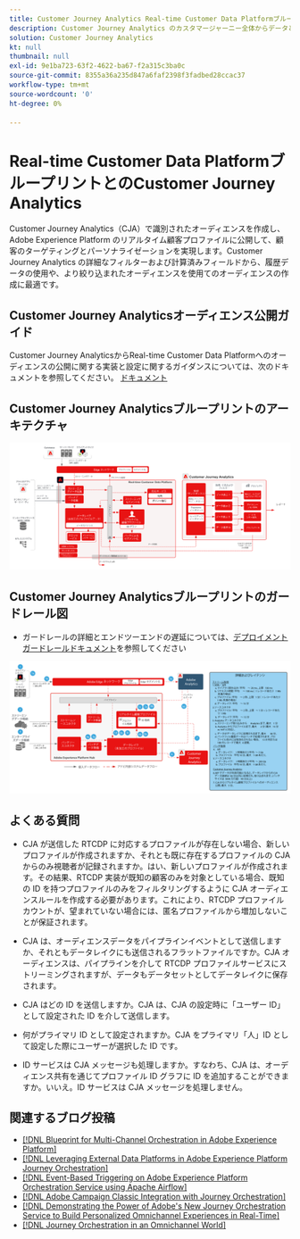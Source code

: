 ```yaml
---
title: Customer Journey Analytics Real-time Customer Data Platformブループリント
description: Customer Journey Analytics のカスタマージャーニー全体からデータと顧客行動を統合および分析し、CJA から RTCDP にオーディエンスを公開します。
solution: Customer Journey Analytics
kt: null
thumbnail: null
exl-id: 9e1ba723-63f2-4622-ba67-f2a315c3ba0c
source-git-commit: 8355a36a235d847a6faf2398f3fadbed28ccac37
workflow-type: tm+mt
source-wordcount: '0'
ht-degree: 0%

---
```


# Real-time Customer Data PlatformブループリントとのCustomer Journey Analytics

Customer Journey Analytics（CJA）で識別されたオーディエンスを作成し、Adobe Experience Platform のリアルタイム顧客プロファイルに公開して、顧客のターゲティングとパーソナライゼーションを実現します。Customer Journey Analytics の詳細なフィルターおよび計算済みフィールドから、履歴データの使用や、より絞り込まれたオーディエンスを使用てのオーディエンスの作成に最適です。

## Customer Journey Analyticsオーディエンス公開ガイド

Customer Journey AnalyticsからReal-time Customer Data Platformへのオーディエンスの公開に関する実装と設定に関するガイダンスについては、次のドキュメントを参照してください。 [ドキュメント](https://experienceleague.adobe.com/docs/analytics-platform/using/cja-components/audiences/publish.html?lang=ja)

## Customer Journey Analyticsブループリントのアーキテクチャ

![アーキテクチャ図](assets/CJA_RTCDP.svg)

## Customer Journey Analyticsブループリントのガードレール図

* ガードレールの詳細とエンドツーエンドの遅延については、[デプロイメントガードレールドキュメント](../experience-platform/deployment/guardrails.md)を参照してください

![ガードレール図](../experience-platform/assets/CJA_guardrails.svg)

## よくある質問

* CJA が送信した RTCDP に対応するプロファイルが存在しない場合、新しいプロファイルが作成されますか、それとも既に存在するプロファイルの CJA からのみ視聴者が記録されますか。はい、新しいプロファイルが作成されます。その結果、RTCDP 実装が既知の顧客のみを対象としている場合、既知の ID を持つプロファイルのみをフィルタリングするように CJA オーディエンスルールを作成する必要があります。これにより、RTCDP プロファイルカウントが、望まれていない場合には、匿名プロファイルから増加しないことが保証されます。

* CJA は、オーディエンスデータをパイプラインイベントとして送信しますか、それともデータレイクにも送信されるフラットファイルですか。CJA オーディエンスは、パイプラインを介して RTCDP プロファイルサービスにストリーミングされますが、データもデータセットとしてデータレイクに保存されます。

* CJA はどの ID を送信しますか。CJA は、CJA の設定時に「ユーザー ID」として設定された ID を介して送信します。

* 何がプライマリ ID として設定されますか。CJA をプライマリ「人」ID として設定した際にユーザーが選択した ID です。

* ID サービスは CJA メッセージも処理しますか。すなわち、CJA は、オーディエンス共有を通じてプロファイル ID グラフに ID を追加することができますか。いいえ。ID サービスは CJA メッセージを処理しません。

## 関連するブログ投稿

* [[!DNL Blueprint for Multi-Channel Orchestration in Adobe Experience Platform]](https://medium.com/adobetech/blueprint-for-multi-channel-orchestration-in-adobe-experience-platform-c68317e94184)
* [[!DNL Leveraging External Data Platforms in Adobe Experience Platform Journey Orchestration]](https://medium.com/adobetech/leveraging-external-data-platforms-in-adobe-experience-platform-journey-orchestration-54fc6134fe17)
* [[!DNL Event-Based Triggering on Adobe Experience Platform Orchestration Service using Apache Airflow]](https://medium.com/adobetech/event-based-triggering-on-adobe-experience-platform-orchestration-service-using-apache-airflow-8607b28251f1)
* [[!DNL Adobe Campaign Classic Integration with Journey Orchestration]](https://medium.com/adobetech/adobe-campaign-classic-integration-with-journey-orchestration-ae577653281)
* [[!DNL Demonstrating the Power of Adobe's New Journey Orchestration Service to Build Personalized Omnichannel Experiences in Real-Time]](https://medium.com/adobetech/demonstrating-the-power-of-adobes-new-journey-orchestration-service-to-build-personalized-aa60d88cd34)
* [[!DNL Journey Orchestration in an Omnichannel World]](https://medium.com/adobetech/journey-orchestration-in-an-omnichannel-world-3a2d32d556d9)
